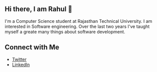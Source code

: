 ## Hi there, I am Rahul 👋

I'm a Computer Science student at Rajasthan Technical University. I am interested in Software engineering. Over the last two years I've taught myself a greate many things about software development.

## Connect with Me

- [Twitter](https://twitter.com/RHGPT)
- [LinkedIn](https://www.linkedin.com/in/rahul-gupta-a844ab217/)
